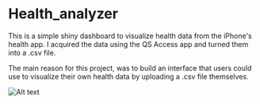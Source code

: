 # Health_analyzer

This is a simple shiny dashboard to visualize health data from the iPhone's health app. 
I acquired the data using the QS Access app and turned them into a .csv file.

The main reason for this project, was to build an interface that users could use to visualize their own health data by uploading a .csv file 
themselves.

![Alt text](/relative/path/to/img.jpg?raw=true "Optional Title")

